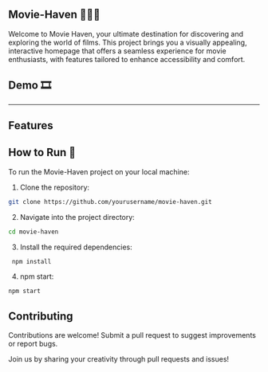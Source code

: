 ## Movie-Haven 🎥🎥🎥

Welcome to Movie Haven, your ultimate destination for discovering and exploring the world of films. This project brings you a visually appealing, interactive homepage that offers a seamless experience for movie enthusiasts, with features tailored to enhance accessibility and comfort.

## Demo 🎞️

---
## Features


## How to Run 🚀

To run the Movie-Haven project on your local machine:

1. Clone the repository:
```bash 
git clone https://github.com/yourusername/movie-haven.git
```
2. Navigate into the project directory:
 ``` bash
cd movie-haven
```
3. Install the required dependencies:
```bash
 npm install
```
4. npm start:
```bash
npm start
```



## Contributing
Contributions are welcome! Submit a pull request to suggest improvements or report bugs.

Join us by sharing your creativity through pull requests and issues! 
